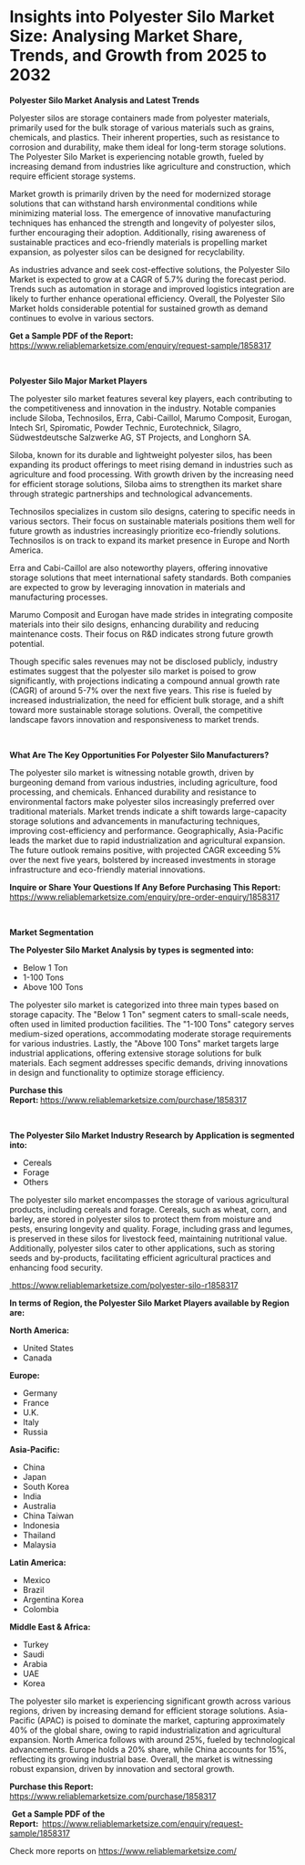 <p><h1>Insights into Polyester Silo Market Size: Analysing Market Share, Trends, and Growth from 2025 to 2032</h1></p><p><strong>Polyester Silo Market Analysis and Latest Trends</strong></p>
<p><p>Polyester silos are storage containers made from polyester materials, primarily used for the bulk storage of various materials such as grains, chemicals, and plastics. Their inherent properties, such as resistance to corrosion and durability, make them ideal for long-term storage solutions. The Polyester Silo Market is experiencing notable growth, fueled by increasing demand from industries like agriculture and construction, which require efficient storage systems.</p><p>Market growth is primarily driven by the need for modernized storage solutions that can withstand harsh environmental conditions while minimizing material loss. The emergence of innovative manufacturing techniques has enhanced the strength and longevity of polyester silos, further encouraging their adoption. Additionally, rising awareness of sustainable practices and eco-friendly materials is propelling market expansion, as polyester silos can be designed for recyclability.</p><p>As industries advance and seek cost-effective solutions, the Polyester Silo Market is expected to grow at a CAGR of 5.7% during the forecast period. Trends such as automation in storage and improved logistics integration are likely to further enhance operational efficiency. Overall, the Polyester Silo Market holds considerable potential for sustained growth as demand continues to evolve in various sectors.</p></p>
<p><strong>Get a Sample PDF of the Report:&nbsp;</strong> <a href="https://www.reliablemarketsize.com/enquiry/request-sample/1858317?utm_campaign=2634&utm_medium=2&utm_source=Github&utm_content=ia&utm_term=10042025&utm_id=polyester-silo">https://www.reliablemarketsize.com/enquiry/request-sample/1858317</a></p>
<p>&nbsp;</p>
<p><strong>Polyester Silo Major Market Players</strong></p>
<p><p>The polyester silo market features several key players, each contributing to the competitiveness and innovation in the industry. Notable companies include Siloba, Technosilos, Erra, Cabi-Caillol, Marumo Composit, Eurogan, Intech Srl, Spiromatic, Powder Technic, Eurotechnick, Silagro, Südwestdeutsche Salzwerke AG, ST Projects, and Longhorn SA.</p><p>Siloba, known for its durable and lightweight polyester silos, has been expanding its product offerings to meet rising demand in industries such as agriculture and food processing. With growth driven by the increasing need for efficient storage solutions, Siloba aims to strengthen its market share through strategic partnerships and technological advancements.</p><p>Technosilos specializes in custom silo designs, catering to specific needs in various sectors. Their focus on sustainable materials positions them well for future growth as industries increasingly prioritize eco-friendly solutions. Technosilos is on track to expand its market presence in Europe and North America.</p><p>Erra and Cabi-Caillol are also noteworthy players, offering innovative storage solutions that meet international safety standards. Both companies are expected to grow by leveraging innovation in materials and manufacturing processes.</p><p>Marumo Composit and Eurogan have made strides in integrating composite materials into their silo designs, enhancing durability and reducing maintenance costs. Their focus on R&D indicates strong future growth potential.</p><p>Though specific sales revenues may not be disclosed publicly, industry estimates suggest that the polyester silo market is poised to grow significantly, with projections indicating a compound annual growth rate (CAGR) of around 5-7% over the next five years. This rise is fueled by increased industrialization, the need for efficient bulk storage, and a shift toward more sustainable storage solutions. Overall, the competitive landscape favors innovation and responsiveness to market trends.</p></p>
<p>&nbsp;</p>
<p><strong>What Are The Key Opportunities For Polyester Silo Manufacturers?</strong></p>
<p><p>The polyester silo market is witnessing notable growth, driven by burgeoning demand from various industries, including agriculture, food processing, and chemicals. Enhanced durability and resistance to environmental factors make polyester silos increasingly preferred over traditional materials. Market trends indicate a shift towards large-capacity storage solutions and advancements in manufacturing techniques, improving cost-efficiency and performance. Geographically, Asia-Pacific leads the market due to rapid industrialization and agricultural expansion. The future outlook remains positive, with projected CAGR exceeding 5% over the next five years, bolstered by increased investments in storage infrastructure and eco-friendly material innovations.</p></p>
<p><strong>Inquire or Share Your Questions If Any Before Purchasing This Report:</strong> <a href="https://www.reliablemarketsize.com/enquiry/pre-order-enquiry/1858317?utm_campaign=2634&utm_medium=2&utm_source=Github&utm_content=ia&utm_term=10042025&utm_id=polyester-silo">https://www.reliablemarketsize.com/enquiry/pre-order-enquiry/1858317</a></p>
<p>&nbsp;</p>
<p><strong>Market Segmentation</strong></p>
<p><strong>The Polyester Silo Market Analysis by types is segmented into:</strong></p>
<p><ul><li>Below 1 Ton</li><li>1-100 Tons</li><li>Above 100 Tons</li></ul></p>
<p><p>The polyester silo market is categorized into three main types based on storage capacity. The "Below 1 Ton" segment caters to small-scale needs, often used in limited production facilities. The "1-100 Tons" category serves medium-sized operations, accommodating moderate storage requirements for various industries. Lastly, the "Above 100 Tons" market targets large industrial applications, offering extensive storage solutions for bulk materials. Each segment addresses specific demands, driving innovations in design and functionality to optimize storage efficiency.</p></p>
<p><strong>Purchase this Report:&nbsp;</strong><a href="https://www.reliablemarketsize.com/purchase/1858317?utm_campaign=2634&utm_medium=2&utm_source=Github&utm_content=ia&utm_term=10042025&utm_id=polyester-silo">https://www.reliablemarketsize.com/purchase/1858317</a></p>
<p>&nbsp;</p>
<p><strong>The Polyester Silo Market Industry Research by Application is segmented into:</strong></p>
<p><ul><li>Cereals</li><li>Forage</li><li>Others</li></ul></p>
<p><p>The polyester silo market encompasses the storage of various agricultural products, including cereals and forage. Cereals, such as wheat, corn, and barley, are stored in polyester silos to protect them from moisture and pests, ensuring longevity and quality. Forage, including grass and legumes, is preserved in these silos for livestock feed, maintaining nutritional value. Additionally, polyester silos cater to other applications, such as storing seeds and by-products, facilitating efficient agricultural practices and enhancing food security.</p></p>
<p><a href="https://www.reliablemarketsize.com/polyester-silo-r1858317?utm_campaign=2634&utm_medium=2&utm_source=Github&utm_content=ia&utm_term=10042025&utm_id=polyester-silo">&nbsp;https://www.reliablemarketsize.com/polyester-silo-r1858317</a></p>
<p><strong>In terms of Region, the Polyester Silo Market Players available by Region are:</strong></p>
<p>
    <p> <strong> North America: </strong>
        <ul>
            <li>United States</li>
            <li>Canada</li>
        </ul>
        </p> 
    <p> <strong> Europe: </strong>
        <ul>
            <li>Germany</li>
            <li>France</li>
            <li>U.K.</li>
            <li>Italy</li>
            <li>Russia</li>
        </ul>
        </p> 
    <p> <strong> Asia-Pacific: </strong>
        <ul>
            <li>China</li>
            <li>Japan</li>
            <li>South Korea</li>
            <li>India</li>
            <li>Australia</li>
            <li>China Taiwan</li>
            <li>Indonesia</li>
            <li>Thailand</li>
            <li>Malaysia</li>
        </ul>
        </p> 
    <p> <strong> Latin America: </strong>
        <ul>
            <li>Mexico</li>
            <li>Brazil</li>
            <li>Argentina Korea</li>
            <li>Colombia</li>
        </ul>
        </p> 
    <p> <strong> Middle East & Africa: </strong>
        <ul>
            <li>Turkey</li>
            <li>Saudi</li>
            <li>Arabia</li>
            <li>UAE</li>
            <li>Korea</li>
        </ul>
    </p>
    </p>
<p><p>The polyester silo market is experiencing significant growth across various regions, driven by increasing demand for efficient storage solutions. Asia-Pacific (APAC) is poised to dominate the market, capturing approximately 40% of the global share, owing to rapid industrialization and agricultural expansion. North America follows with around 25%, fueled by technological advancements. Europe holds a 20% share, while China accounts for 15%, reflecting its growing industrial base. Overall, the market is witnessing robust expansion, driven by innovation and sectoral growth.</p></p>
<p><strong>Purchase this Report: </strong><a href="https://www.reliablemarketsize.com/purchase/1858317?utm_campaign=2634&utm_medium=2&utm_source=Github&utm_content=ia&utm_term=10042025&utm_id=polyester-silo">https://www.reliablemarketsize.com/purchase/1858317</a></p>
<p>&nbsp;<strong>Get a Sample PDF of the Report:&nbsp;&nbsp;</strong><a href="https://www.reliablemarketsize.com/enquiry/request-sample/1858317?utm_campaign=2634&utm_medium=2&utm_source=Github&utm_content=ia&utm_term=10042025&utm_id=polyester-silo">https://www.reliablemarketsize.com/enquiry/request-sample/1858317</a></p>
<p><strong></strong></p>
<p>Check more reports on <a href="https://www.reliablemarketsize.com/?utm_campaign=2634&utm_medium=2&utm_source=Github&utm_content=ia&utm_term=10042025&utm_id=polyester-silo">https://www.reliablemarketsize.com/</a></p>